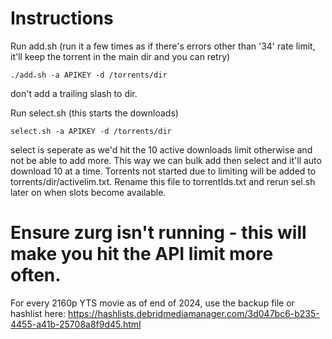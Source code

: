 # Instructions
Run add.sh (run it a few times as if there's errors other than '34' rate limit, it'll keep the torrent in the main dir and you can retry)
```
./add.sh -a APIKEY -d /torrents/dir
```
don't add a trailing slash to dir.

Run select.sh (this starts the downloads)
```
select.sh -a APIKEY -d /torrents/dir
```

select is seperate as we'd hit the 10 active downloads limit otherwise and not be able to add more. This way we can bulk add then select and it'll auto download 10 at a time.
Torrents not started due to limiting will be added to torrents/dir/activelim.txt. Rename this file to torrentIds.txt and rerun sel.sh later on when slots become available.

# Ensure zurg isn't running - this will make you hit the API limit more often.

For every 2160p YTS movie as of end of 2024, use the backup file or hashlist here:
https://hashlists.debridmediamanager.com/3d047bc6-b235-4455-a41b-25708a8f9d45.html
